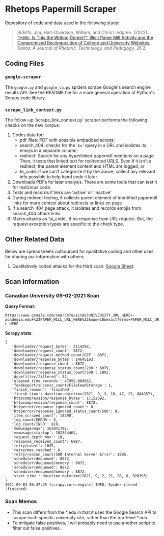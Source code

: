 # Rhetops Papermill Scraper

Repository of code and data used in the following study:

> Ridolfo, Jim, Hart-Davidson, William, and Chris Lindgren. (2022). [“Hello, Is This the Writing Center?”: Illicit Paper Mill Activity and the Compromised Recomposition of College and University Websites.](https://praxis.technorhetoric.net/tiki-index.php?page=PraxisWiki:_:PaperMills)
*Kairos: A Journal of Rhetoric, Technology, and Pedagogy*, 26.2.

## Coding Files


### `google-scraper`

The `google.py` and `google_ca.py` spiders scrape Google's search engine results API. See the README file for a more general operation of Python's Scrapy code library.

### `scrape_link_context.py`

The follow-up 'scrape_link_context.py' scraper performs the following checks on the new corpus:

1. Codes data for: 
   - pdf_files: PDF with possible embedded scripts;
   - search_404: checks for the 's=' query in a URL and isolates its emojis in a separate column;
   - redirect: Search for any hyperlinked papermill mentions on a page. Then, it tests that linked text for redirected URLS. Even if it isn't a redirect, the parent element content and HTML are logged; or 
   - to_code: If we can't categorize it by the above, collect any relevant info possible to help hand code it later.
2. Downloads PDFs for later analysis. There are some tools that can test it for malicious code.
3. Tests and records if links are 'active' or 'inactive'
4. During redirect testing, it collects parent element of identified papermill links for more context about redirects or links on page
5. If a search_404 page attack, it isolates and records emojis from search_404 attack links
6. Marks attacks as 'to_code', if no response from URL request. But, the request exception types are specific to the check type.

## Other Related Data 

Below are spreadsheets outsourced for qualitative coding and other uses for sharing our information with others:

1. Qualitatively coded attacks for the third scan: [Google Sheet](https://docs.google.com/spreadsheets/d/e/2PACX-1vQ2Wz9kqBxDvAYaALhlAEZyDYcG2E4Lzjd7Iil-KxQ6BHRsvo-nNFi1bJl4_WllESwXMbiEjyq8IerD/pubhtml).

## Scan Information

### Canadian University 09-02-2021 Scan

**Query Format**: 

`https://www.google.com/search?q=site%3UNIVERSITY_URL_HERE+-academia.edu+%22PAPER_MILL_URL_HERE%22&num=10&exactTerms=PAPER_MILL_URL_HERE`


**Scrapy stats**:

```
{
   'downloader/request_bytes': 5114292,
   'downloader/request_count': 8872,
   'downloader/request_method_count/GET': 8872,
   'downloader/response_bytes': 14645193,
   'downloader/response_count': 8872,
   'downloader/response_status_count/200': 6979,
   'downloader/response_status_count/500': 1893,
   'dupefilter/filtered': 52,
   'elapsed_time_seconds': 47956.884562,
   'feedexport/success_count/FileFeedStorage': 1,
   'finish_reason': 'finished',
   'finish_time': datetime.datetime(2021, 9, 3, 10, 47, 25, 804957),
   'httpcompression/response_bytes': 17152692,
   'httpcompression/response_count': 8872,
   'httperror/response_ignored_count': 8,
   'httperror/response_ignored_status_count/500': 8,
   'item_scraped_count': 14390,
   'log_count/ERROR': 8,
   'log_count/INFO': 818,
   'memusage/max': 103841792,
   'memusage/startup': 102334464,
   'request_depth_max': 18,
   'response_received_count': 6987,
   'retry/count': 1885,
   'retry/max_reached': 8,
   'retry/reason_count/500 Internal Server Error': 1885,
   'scheduler/dequeued': 8872,
   'scheduler/dequeued/memory': 8872,
   'scheduler/enqueued': 8872,
   'scheduler/enqueued/memory': 8872,
   'start_time': datetime.datetime(2021, 9, 2, 21, 28, 8, 920395)
}
2021-09-03 06:47:25 [scrapy.core.engine] INFO: Spider closed (finished)
```

### Scan Memos

- This scan differs from the *.edu in that it uses the Google Search API to scrape each specific university site, rather than the top-level *.edu.
- To mitigate false positives, I will probably need to use another script to filter out false positives.
